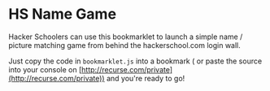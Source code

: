 # HS Name Game

Hacker Schoolers can use this bookmarklet to launch a simple name / picture matching game from behind the hackerschool.com login wall.  

Just copy the code in `bookmarklet.js` into a bookmark ( or paste the source into your console on [http://recurse.com/private](http://recurse.com/private)) and you're ready to go!